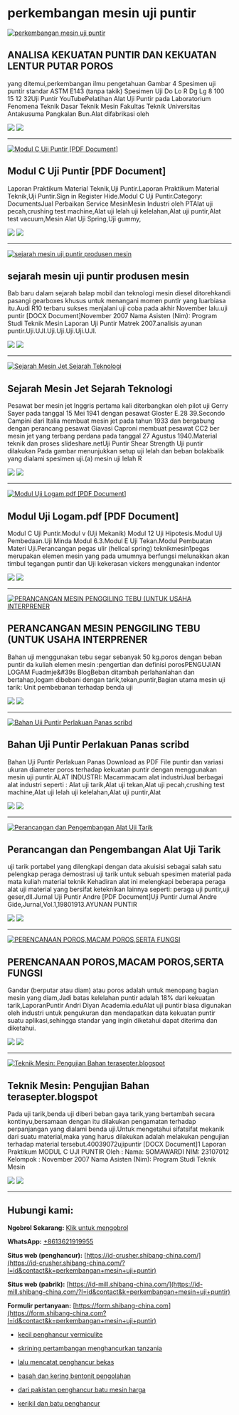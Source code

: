 # perkembangan mesin uji puntir

<a href="https://swt.shibang-china.com/?l=id&img&k=perkembangan+mesin+uji+puntir" target="_blank">![perkembangan mesin uji puntir](http://static.shibang-china.com/all-800x300/1251.jpg)</a>

## ANALISA KEKUATAN PUNTIR DAN KEKUATAN LENTUR PUTAR POROS
yang ditemui,perkembangan ilmu pengetahuan Gambar 4 Spesimen uji puntir standar ASTM E143 (tanpa takik) Spesimen Uji Do Lo R Dg Lg 8 100 15 12 32Uji Puntir YouTubePelatihan Alat Uji Puntir pada Laboratorium Fenomena Teknik Dasar Teknik Mesin Fakultas Teknik Universitas Antakusuma Pangkalan Bun.Alat difabrikasi oleh


<a href="https://whatsapp.shibangsoft.com/WhatsApp.php" target="_blank" title="WhatsApp">![](http://static.shibang-china.com/icon/whatsapp.png)</a> <a href="https://swt.shibang-china.com/?l=id&icon&k=perkembangan+mesin+uji+puntir" target="_blank">![](http://static.shibang-china.com/icon/chat-id.png)</a>

---

<a href="https://swt.shibang-china.com/?l=id&img&k=perkembangan+mesin+uji+puntir" target="_blank">![Modul C Uji Puntir [PDF Document]](http://static.shibang-china.com/all-800x300/131.jpg)</a>

## Modul C Uji Puntir [PDF Document]
Laporan Praktikum Material Teknik,Uji Puntir.Laporan Praktikum Material Teknik,Uji Puntir.Sign in Register Hide.Modul C Uji Puntir.Category: DocumentsJual Perbaikan Service MesinMesin Industri oleh PTAlat uji pecah,crushing test machine,Alat uji lelah uji kelelahan,Alat uji puntir,Alat test vacuum,Mesin Alat Uji Spring,Uji gummy,


<a href="https://whatsapp.shibangsoft.com/WhatsApp.php" target="_blank" title="WhatsApp">![](http://static.shibang-china.com/icon/whatsapp.png)</a> <a href="https://swt.shibang-china.com/?l=id&icon&k=perkembangan+mesin+uji+puntir" target="_blank">![](http://static.shibang-china.com/icon/chat-id.png)</a>

---

<a href="https://swt.shibang-china.com/?l=id&img&k=perkembangan+mesin+uji+puntir" target="_blank">![sejarah mesin uji puntir produsen mesin](http://static.shibang-china.com/all-800x300/1469.jpg)</a>

## sejarah mesin uji puntir produsen mesin
Bab baru dalam sejarah balap mobil dan teknologi mesin diesel ditorehkandi pasangi gearboxes khusus untuk menangani momen puntir yang luarbiasa itu.Audi R10 terbaru sukses menjalani uji coba pada akhir November lalu.uji puntir [DOCX Document]November 2007 Nama Asisten (Nim): Program Studi Teknik Mesin Laporan Uji Puntir Matrek 2007.analisis ayunan puntir.Uji.UJI.Uji.Uji.Uji.Uji.UJI.


<a href="https://whatsapp.shibangsoft.com/WhatsApp.php" target="_blank" title="WhatsApp">![](http://static.shibang-china.com/icon/whatsapp.png)</a> <a href="https://swt.shibang-china.com/?l=id&icon&k=perkembangan+mesin+uji+puntir" target="_blank">![](http://static.shibang-china.com/icon/chat-id.png)</a>

---

<a href="https://swt.shibang-china.com/?l=id&img&k=perkembangan+mesin+uji+puntir" target="_blank">![Sejarah Mesin Jet Sejarah Teknologi](http://static.shibang-china.com/all-800x300/1267.jpg)</a>

## Sejarah Mesin Jet Sejarah Teknologi
Pesawat ber mesin jet Inggris pertama kali diterbangkan oleh pilot uji Gerry Sayer pada tanggal 15 Mei 1941 dengan pesawat Gloster E.28 39.Secondo Campini dari Italia membuat mesin jet pada tahun 1933 dan bergabung dengan perancang pesawat Giavasi Caproni membuat pesawat CC2 ber mesin jet yang terbang perdana pada tanggal 27 Agustus 1940.Material teknik dan proses slideshare.netUji Puntir Shear Strength Uji puntir dilakukan Pada gambar menunjukkan setup uji lelah dan beban bolakbalik yang dialami spesimen uji.(a) mesin uji lelah R


<a href="https://whatsapp.shibangsoft.com/WhatsApp.php" target="_blank" title="WhatsApp">![](http://static.shibang-china.com/icon/whatsapp.png)</a> <a href="https://swt.shibang-china.com/?l=id&icon&k=perkembangan+mesin+uji+puntir" target="_blank">![](http://static.shibang-china.com/icon/chat-id.png)</a>

---

<a href="https://swt.shibang-china.com/?l=id&img&k=perkembangan+mesin+uji+puntir" target="_blank">![Modul Uji Logam.pdf [PDF Document]](http://static.shibang-china.com/all-800x300/850.jpg)</a>

## Modul Uji Logam.pdf [PDF Document]
Modul C Uji Puntir.Modul v (Uji Mekanik) Modul 12 Uji Hipotesis.Modul Uji Pembedaan.Uji Minda Modul 6.3.Modul E Uji Tekan.Modul Pembuatan Materi Uji.Perancangan pegas ulir (helical spring) teknikmesin1pegas merupakan elemen mesin yang pada umumnya berfungsi melunakkan akan timbul tegangan puntir dan Uji kekerasan vickers menggunakan indentor


<a href="https://whatsapp.shibangsoft.com/WhatsApp.php" target="_blank" title="WhatsApp">![](http://static.shibang-china.com/icon/whatsapp.png)</a> <a href="https://swt.shibang-china.com/?l=id&icon&k=perkembangan+mesin+uji+puntir" target="_blank">![](http://static.shibang-china.com/icon/chat-id.png)</a>

---

<a href="https://swt.shibang-china.com/?l=id&img&k=perkembangan+mesin+uji+puntir" target="_blank">![PERANCANGAN MESIN PENGGILING TEBU (UNTUK USAHA INTERPRENER](http://static.shibang-china.com/all-800x300/1456.jpg)</a>

## PERANCANGAN MESIN PENGGILING TEBU (UNTUK USAHA INTERPRENER
Bahan uji menggunakan tebu segar sebanyak 50 kg.poros dengan beban puntir da kuliah elemen mesin :pengertian dan definisi porosPENGUJIAN LOGAM Fuadmje&#39s BlogBeban ditambah perlahanlahan dan bertahap,logam dibebani dengan tarik,tekan,puntir,Bagian utama mesin uji tarik: Unit pembebanan terhadap benda uji


<a href="https://whatsapp.shibangsoft.com/WhatsApp.php" target="_blank" title="WhatsApp">![](http://static.shibang-china.com/icon/whatsapp.png)</a> <a href="https://swt.shibang-china.com/?l=id&icon&k=perkembangan+mesin+uji+puntir" target="_blank">![](http://static.shibang-china.com/icon/chat-id.png)</a>

---

<a href="https://swt.shibang-china.com/?l=id&img&k=perkembangan+mesin+uji+puntir" target="_blank">![Bahan Uji Puntir Perlakuan Panas scribd](http://static.shibang-china.com/all-800x300/990.jpg)</a>

## Bahan Uji Puntir Perlakuan Panas scribd
Bahan Uji Puntir Perlakuan Panas Download as PDF File puntir dan variasi ukuran diameter poros terhadap kekuatan puntir dengan menggunakan mesin uji puntir.ALAT INDUSTRI: Macammacam alat industriJual berbagai alat industri seperti : Alat uji tarik,Alat uji tekan,Alat uji pecah,crushing test machine,Alat uji lelah uji kelelahan,Alat uji puntir,Alat


<a href="https://whatsapp.shibangsoft.com/WhatsApp.php" target="_blank" title="WhatsApp">![](http://static.shibang-china.com/icon/whatsapp.png)</a> <a href="https://swt.shibang-china.com/?l=id&icon&k=perkembangan+mesin+uji+puntir" target="_blank">![](http://static.shibang-china.com/icon/chat-id.png)</a>

---

<a href="https://swt.shibang-china.com/?l=id&img&k=perkembangan+mesin+uji+puntir" target="_blank">![Perancangan dan Pengembangan Alat Uji Tarik](http://static.shibang-china.com/all-800x300/1005.jpg)</a>

## Perancangan dan Pengembangan Alat Uji Tarik
uji tarik portabel yang dilengkapi dengan data akuisisi sebagai salah satu pelengkap peraga demostrasi uji tarik untuk sebuah spesimen material pada mata kuliah material teknik Kehadiran alat ini melengkapi beberapa peraga alat uji material yang bersifat keteknikan lainnya seperti: peraga uji puntir,uji geser,dll.Jurnal Uji Puntir Andre [PDF Document]Uji Puntir Jurnal Andre Gide,Jurnal,Vol.1,19801913.AYUNAN PUNTIR


<a href="https://whatsapp.shibangsoft.com/WhatsApp.php" target="_blank" title="WhatsApp">![](http://static.shibang-china.com/icon/whatsapp.png)</a> <a href="https://swt.shibang-china.com/?l=id&icon&k=perkembangan+mesin+uji+puntir" target="_blank">![](http://static.shibang-china.com/icon/chat-id.png)</a>

---

<a href="https://swt.shibang-china.com/?l=id&img&k=perkembangan+mesin+uji+puntir" target="_blank">![PERENCANAAN POROS,MACAM POROS,SERTA FUNGSI](http://static.shibang-china.com/all-800x300/1464.jpg)</a>

## PERENCANAAN POROS,MACAM POROS,SERTA FUNGSI
Gandar (berputar atau diam) atau poros adalah untuk menopang bagian mesin yang diam,Jadi batas kelelahan puntir adalah 18% dari kekuatan tarik,LaporanPuntir Andri Diyan Academia.eduAlat uji puntir biasa digunakan oleh industri untuk pengukuran dan mendapatkan data kekuatan puntir suatu aplikasi,sehingga standar yang ingin diketahui dapat diterima dan diketahui.


<a href="https://whatsapp.shibangsoft.com/WhatsApp.php" target="_blank" title="WhatsApp">![](http://static.shibang-china.com/icon/whatsapp.png)</a> <a href="https://swt.shibang-china.com/?l=id&icon&k=perkembangan+mesin+uji+puntir" target="_blank">![](http://static.shibang-china.com/icon/chat-id.png)</a>

---

<a href="https://swt.shibang-china.com/?l=id&img&k=perkembangan+mesin+uji+puntir" target="_blank">![Teknik Mesin: Pengujian Bahan terasepter.blogspot](http://static.shibang-china.com/all-800x300/1516.jpg)</a>

## Teknik Mesin: Pengujian Bahan terasepter.blogspot
Pada uji tarik,benda uji diberi beban gaya tarik,yang bertambah secara kontinyu,bersamaan dengan itu dilakukan pengamatan terhadap perpanjangan yang dialami benda uji.Untuk mengetahui sifatsifat mekanik dari suatu material,maka yang harus dilakukan adalah melakukan pengujian terhadap material tersebut.40039072ujipuntir [DOCX Document]1 Laporan Praktikum MODUL C UJI PUNTIR Oleh : Nama: SOMAWARDI NIM: 23107012 Kelompok : November 2007 Nama Asisten (Nim): Program Studi Teknik Mesin


<a href="https://whatsapp.shibangsoft.com/WhatsApp.php" target="_blank" title="WhatsApp">![](http://static.shibang-china.com/icon/whatsapp.png)</a> <a href="https://swt.shibang-china.com/?l=id&icon&k=perkembangan+mesin+uji+puntir" target="_blank">![](http://static.shibang-china.com/icon/chat-id.png)</a>

---
## Hubungi kami:

**Ngobrol Sekarang:** [Klik untuk mengobrol](https://swt.shibang-china.com?l=id&contact&k=perkembangan+mesin+uji+puntir)

**WhatsApp:**  [+8613621919955](https://whatsapp.shibangsoft.com/WhatsApp.php)

**Situs web (penghancur):** [https://id-crusher.shibang-china.com/](https://id-crusher.shibang-china.com/?l=id&contact&k=perkembangan+mesin+uji+puntir)

**Situs web (pabrik):** [https://id-mill.shibang-china.com/](https://id-mill.shibang-china.com/?l=id&contact&k=perkembangan+mesin+uji+puntir)

**Formulir pertanyaan:** [https://form.shibang-china.com](https://form.shibang-china.com?l=id&contact&k=perkembangan+mesin+uji+puntir)

* [kecil penghancur vermiculite](../39/kecil%20penghancur%20vermiculite.md)

* [skrining pertambangan menghancurkan tanzania](../34/skrining%20pertambangan%20menghancurkan%20tanzania.md)

* [lalu mencatat penghancur bekas](../33/lalu%20mencatat%20penghancur%20bekas.md)

* [basah dan kering bentonit pengolahan](../38/basah%20dan%20kering%20bentonit%20pengolahan.md)

* [dari pakistan penghancur batu mesin harga](../34/dari%20pakistan%20penghancur%20batu%20mesin%20harga.md)

* [kerikil dan batu penghancur](../40/kerikil%20dan%20batu%20penghancur.md)